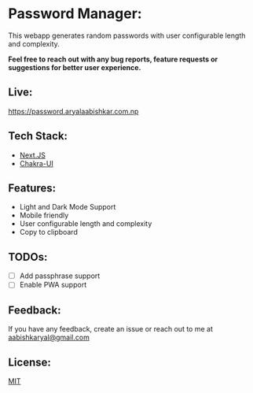 # Password Manager:

This webapp generates random passwords with user configurable length and complexity.

**Feel free to reach out with any bug reports, feature requests or suggestions for better user experience.**

## Live:

<https://password.aryalaabishkar.com.np>

## Tech Stack:

-   [Next.JS](https://nextjs.org)
-   [Chakra-UI](https://chakra-ui.com)

## Features:

-   Light and Dark Mode Support
-   Mobile friendly
-   User configurable length and complexity
-   Copy to clipboard

## TODOs:

-   [ ] Add passphrase support
-   [ ] Enable PWA support

## Feedback:

If you have any feedback, create an issue or reach out to me at <aabishkaryal@gmail.com>

## License:

[MIT](https://choosealicense.com/licenses/mit/)
